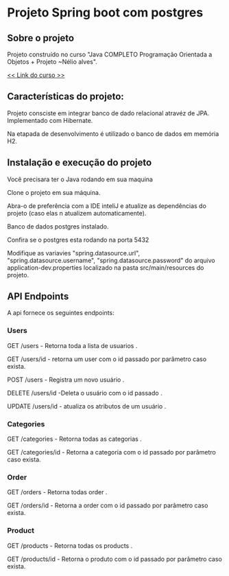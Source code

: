 <h1>Projeto Spring boot com postgres</h1>
<h2>Sobre o projeto</h2>
<p>Projeto construído no curso "Java COMPLETO Programação Orientada a Objetos + Projeto ~Nélio alves".
<p> <a href="https://www.udemy.com/course/java-curso-completo"/> << Link do curso >> </a> </p>
</p>
<h2>Características do projeto:</h2>
<p> Projeto consciste em integrar banco de dado relacional atravéz de JPA. Implementado com Hibernate.</p>
<p> Na etapada de desenvolvimento é utilizado o banco de dados em memória H2. </p>


<h2>Instalação e execução do projeto</h2>

<p>Você precisara ter o Java rodando em sua maquina </p>

<p>Clone o projeto em sua máquina.</p>

<p>Abra-o de preferência com a IDE inteliJ e atualize as dependências do projeto (caso elas n atualizem automaticamente).</p>

<p> Banco de dados postgres instalado. </p>

<!-- Observação: Não é preciso te o banco de dados criado. A dependencia JPA do Spring criara o database e as tabelas automaticamente -->

<p> Confira se o postgres esta rodando na porta 5432 </p>

<p>Modifique as variavies "spring.datasource.url", "spring.datasource.username", "spring.datasource.password" do arquivo application-dev.properties localizado na pasta src/main/resources do projeto.</p>

<!-- <p>De um start na aplicação. Para conferir se o projeto está funcionando. Usando Postman ou qualquer outro software da sua escolha, faça uma requisição get ao endereço: http://localhost:8080/food na qual devera retornar dois objetos</p> -->


<h2>API Endpoints</h2>

<p>A api fornece os seguintes endpoints: </p>

<h3>Users</h3>

<p>GET /users - Retorna toda a lista de usuarios .</p>

<p>GET /users/id - retorna um user com o id passado por parâmetro caso exista. </p>

<p>POST /users - Registra um novo usuário .</p>

<p>DELETE /users/id -Deleta o usuário com o id passado .</p>

<p>UPDATE /users/id - atualiza os atributos de um usuário .</p>

<h3>Categories</h3>

<p>GET /categories - Retorna todas as categorias .</p>

<p>GET /categories/id - Retorna a categoria com o id passado por parâmetro caso exista.</p>

<h3>Order</h3>

<p>GET /orders - Retorna todas order .</p>

<p>GET /orders/id - Retorna a order com o id passado por parâmetro caso exista.</p>

<h3>Product</h3>

<p>GET /products - Retorna todas os products .</p>

<p>GET /products/id - Retorna o produto com o id passado por parâmetro caso exista.</p>
